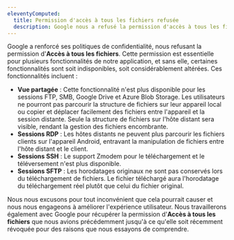 ```yaml
---
eleventyComputed:
  title: Permission d'accès à tous les fichiers refusée
  description: Google nous a refusé la permission d'accès à tous les fichiers. Sans elle, certaines fonctionnalités sont soit indisponibles, soit considérablement altérées.
---
```

Google a renforcé ses politiques de confidentialité, nous refusant la permission d'**Accès à tous les fichiers**. Cette permission est essentielle pour plusieurs fonctionnalités de notre application, et sans elle, certaines fonctionnalités sont soit indisponibles, soit considérablement altérées. Ces fonctionnalités incluent :

* **Vue partagée** : Cette fonctionnalité n'est plus disponible pour les sessions FTP, SMB, Google Drive et Azure Blob Storage. Les utilisateurs ne pourront pas parcourir la structure de fichiers sur leur appareil local ou copier et déplacer facilement des fichiers entre l'appareil et la session distante. Seule la structure de fichiers sur l'hôte distant sera visible, rendant la gestion des fichiers encombrante.
* **Sessions RDP** : Les hôtes distants ne peuvent plus parcourir les fichiers clients sur l'appareil Android, entravant la manipulation de fichiers entre l'hôte distant et le client.
* **Sessions SSH** : Le support Zmodem pour le téléchargement et le téléversement n'est plus disponible.
* **Sessions SFTP** : Les horodatages originaux ne sont pas conservés lors du téléchargement de fichiers. Le fichier téléchargé aura l'horodatage du téléchargement réel plutôt que celui du fichier original.

Nous nous excusons pour tout inconvénient que cela pourrait causer et nous nous engageons à améliorer l'expérience utilisateur. Nous travaillerons également avec Google pour récupérer la permission d'**Accès à tous les fichiers** que nous avions précédemment jusqu'à ce qu'elle soit récemment révoquée pour des raisons que nous essayons de comprendre.